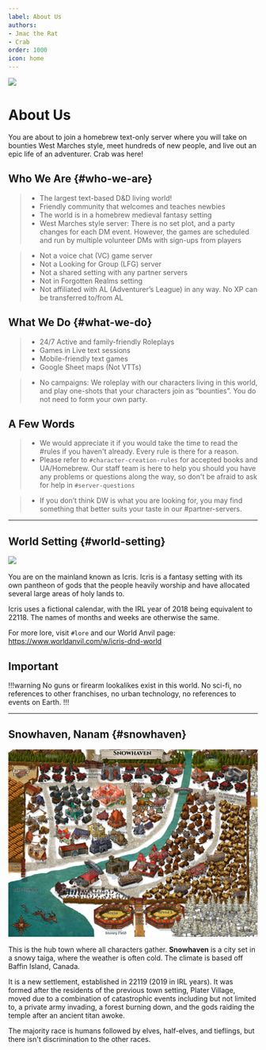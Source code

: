 ```yaml
---
label: About Us
authors: 
- Jmac the Rat
- Crab
order: 1000
icon: home
---
```

![](/Images/24d0c14136145b62d821f3dbf9ef1611.png)

# About Us 
You are about to join a homebrew text-only server where you will take on bounties West Marches style, meet hundreds of new people, and live out an epic life of an adventurer. Crab was here!

## Who We Are {#who-we-are}
> - The largest text-based D&D living world!
> - Friendly community that welcomes and teaches newbies
> - The world is in a homebrew medieval fantasy setting
> - West Marches style server: There is no set plot, and a party changes for each DM event. However, the games are scheduled and run by multiple volunteer DMs with sign-ups from players

> - Not a voice chat (VC) game server
> - Not a Looking for Group (LFG) server
> - Not a shared setting with any partner servers
> - Not in Forgotten Realms setting
> - Not affiliated with AL (Adventurer’s League) in any way. No XP can be transferred to/from AL

## What We Do {#what-we-do}
> - 24/7 Active and family-friendly Roleplays
> - Games in Live text sessions
> - Mobile-friendly text games
> - Google Sheet maps (Not VTTs)

> - No campaigns: We roleplay with our characters living in this world, and play one-shots that your characters join as “bounties”. You do not need to form your own party.

## A Few Words 
> - We would appreciate it if you would take the time to read the #rules if you haven't already. Every rule is there for a reason. 
> - Please refer to `#character-creation-rules` for accepted books and UA/Homebrew. 
Our staff team is here to help you should you have any problems or questions along the way, so don't be afraid to ask for help in `#server-questions`

> - If you don’t think DW is what you are looking for, you may find something that better suits your taste in our #partner-servers.

---

## World Setting {#world-setting}
![](/Images/JWLNpOf.jpg)

You are on the mainland known as Icris. Icris is a fantasy setting with its own pantheon of gods that the people heavily worship and have allocated several large areas of holy lands to. 

Icris uses a fictional calendar, with the IRL year of 2018 being equivalent to 22118. The names of months and weeks are otherwise the same. 

For more lore, visit `#⁠lore` and our World Anvil page: https://www.worldanvil.com/w/icris-dnd-world

## Important
!!!warning
No guns or firearm lookalikes exist in this world. No sci-fi, no references to other franchises, no urban technology, no references to events on Earth.
!!!

---

## Snowhaven, Nanam {#snowhaven}
![](/Images/noQdg42.jpg)

This is the hub town where all characters gather. **Snowhaven** is a city set in a snowy taiga, where the weather is often cold. The climate is based off Baffin Island, Canada.

It is a new settlement, established in 22119 (2019 in IRL years). It was formed after the residents of the previous town setting, Plater Village, moved due to a combination of catastrophic events including but not limited to, a private army invading, a forest burning down, and the gods raiding the temple after an ancient titan awoke.

The majority race is humans followed by elves, half-elves, and tieflings, but there isn't discrimination to the other races.
